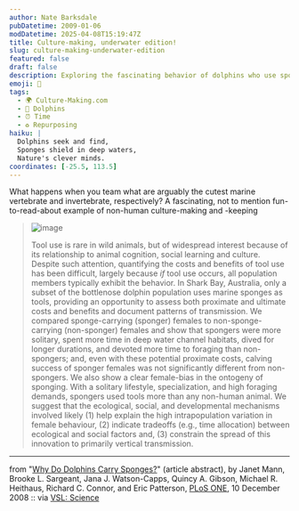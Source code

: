 ```yaml
---
author: Nate Barksdale
pubDatetime: 2009-01-06
modDatetime: 2025-04-08T15:19:47Z
title: Culture-making, underwater edition!
slug: culture-making-underwater-edition
featured: false
draft: false
description: Exploring the fascinating behavior of dolphins who use sponges as tools reveals insights into their unique culture and social dynamics.
emoji: 🐬
tags:
  - 🌍 Culture-Making.com
  - 🐬 Dolphins
  - ⏰ Time
  - ♻️ Repurposing
haiku: |
  Dolphins seek and find,  
  Sponges shield in deep waters,  
  Nature's clever minds.
coordinates: [-25.5, 113.5]
---
```


What happens when you team what are arguably the cutest marine vertebrate and invertebrate, respectively? A fascinating, not to mention fun-to-read-about example of non-human culture-making and -keeping

> ![image](http://culture-making.com/media/913_thumbnail.gif)
>
> Tool use is rare in wild animals, but of widespread interest because of its relationship to animal cognition, social learning and culture. Despite such attention, quantifying the costs and benefits of tool use has been difficult, largely because _if_ tool use occurs, all population members typically exhibit the behavior. In Shark Bay, Australia, only a subset of the bottlenose dolphin population uses marine sponges as tools, providing an opportunity to assess both proximate and ultimate costs and benefits and document patterns of transmission. We compared sponge-carrying (sponger) females to non-sponge-carrying (non-sponger) females and show that spongers were more solitary, spent more time in deep water channel habitats, dived for longer durations, and devoted more time to foraging than non-spongers; and, even with these potential proximate costs, calving success of sponger females was not significantly different from non-spongers. We also show a clear female-bias in the ontogeny of sponging. With a solitary lifestyle, specialization, and high foraging demands, spongers used tools more than any non-human animal. We suggest that the ecological, social, and developmental mechanisms involved likely (1) help explain the high intrapopulation variation in female behaviour, (2) indicate tradeoffs (e.g., time allocation) between ecological and social factors and, (3) constrain the spread of this innovation to primarily vertical transmission.

---

from "[Why Do Dolphins Carry Sponges?](http://www.plosone.org/article/info:doi/10.1371/journal.pone.0003868)" (article abstract), by Janet Mann, Brooke L. Sargeant, Jana J. Watson-Capps, Quincy A. Gibson, Michael R. Heithaus, Richard C. Connor, and Eric Patterson, [PLoS ONE](http://www.plosone.org/article/info:doi/10.1371/journal.pone.0003868), 10 December 2008 :: via [VSL: Science](http://web.archive.org/web/20111017192406/http://www.veryshortlist.com/science/daily.cfm/review/913/Other_print_publication/why-do-dolphins-carry-sponges/?tp)
